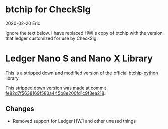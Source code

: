 
# btchip for CheckSIg

2020-02-20 Eric

Ignore the text below.  I have replaced HWI's copy of btchip
with the version that ledger customized for use by CheckSig.

# Ledger Nano S and Nano X Library

This is a stripped down and modified version of the official [btchip-python](https://github.com/LedgerHQ/btchip-python) library.

This stripped down version was made at commit [fe82d7f5638169f583a445b8e200fd1c9f3ea218](https://github.com/LedgerHQ/btchip-python/tree/fe82d7f5638169f583a445b8e200fd1c9f3ea218).

## Changes

- Removed support for Ledger HW.1 and other unused things
